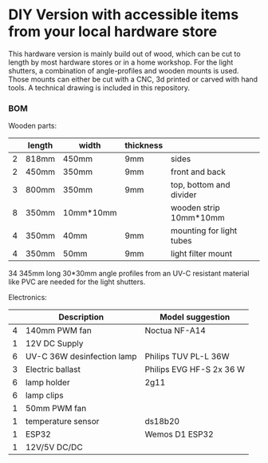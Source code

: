 # DIY Version with accessible items from your local hardware store

This hardware version is mainly build out of wood, which can be cut to length by most hardware stores or in a home workshop. For the light shutters, a combination of angle-profiles and wooden mounts is used.
Those mounts can either be cut with a CNC, 3d printed or carved with hand tools. A technical drawing is included in this repository.

### BOM

Wooden parts:

|   | length  | width     | thickness |                          |
|---|---------|-----------|-----------|--------------------------|
| 2 | 818mm   | 450mm     | 9mm       | sides                    |
| 2 | 450mm   | 350mm     | 9mm       | front and back           |
| 3 | 800mm   | 350mm     | 9mm       | top, bottom and divider  |
| 8 | 350mm   | 10mm*10mm |           | wooden strip 10mm*10mm   |
| 4 | 350mm   | 40mm      | 9mm       | mounting for light tubes |
| 4 | 350mm   | 50mm      | 9mm       | light filter mount       |

34 345mm long 30*30mm angle profiles from an UV-C resistant material like PVC are needed for the light shutters. 

Electronics:

|  | Description | Model suggestion |
|-|-|-|
| 4 | 140mm PWM fan | Noctua NF-A14 |
| 1 | 12V DC Supply |  |
| 6 | UV-C 36W desinfection lamp | Philips TUV PL-L 36W |
| 3 | Electric ballast | Philips EVG HF-S 2x 36 W |
| 6 | lamp holder | 2g11 |
| 6 | lamp clips |  |
| 1 | 50mm PWM fan |  |
| 1 | temperature sensor | ds18b20 |
| 1 | ESP32 | Wemos D1 ESP32 |
| 1 | 12V/5V DC/DC |  |

